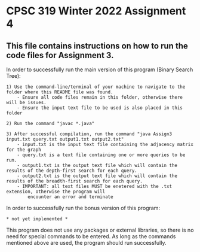 # CPSC 319 Winter 2022 Assignment 4

## This file contains instructions on how to run the code files for Assignment 3.

In order to successfully run the main version of this program (Binary Search Tree):

    1) Use the command-line/terminal of your machine to navigate to the folder where this README file was found.
        - Ensure all code files remain in this folder, otherwise there will be issues.
        - Ensure the input text file to be used is also placed in this folder
    
    2) Run the command "javac *.java"

    3) After successful compilation, run the command "java Assign3 input.txt query.txt output1.txt output2.txt"
        - input.txt is the input text file containing the adjacency matrix for the graph
        - query.txt is a text file containing one or more queries to be run.
        - output1.txt is the output text file which will contain the results of the depth-first search for each query.
        - output2.txt is the output text file which will contain the results of the breadth-first search for each query.
        - IMPORTANT: all text files MUST be enetered with the .txt extension, otherwise the program will 
            encounter an error and terminate

In order to successfully run the bonus version of this program:

    * not yet implemented *
    
This program does not use any packages or external libraries, so there is no need for special commands to 
be entered. As long as the commands mentioned above are used, the program should run successfully.
